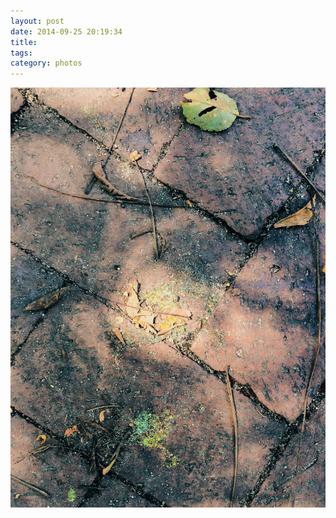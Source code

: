 ```yaml
---
layout: post
date: 2014-09-25 20:19:34
title: 
tags:
category: photos
---
```


![title](/assets/photoblog/leaves-brick.jpg)